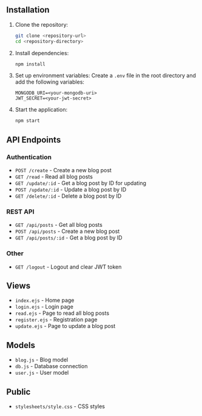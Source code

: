 
## Installation

1. Clone the repository:
    ```sh
    git clone <repository-url>
    cd <repository-directory>
    ```

2. Install dependencies:
    ```sh
    npm install
    ```

3. Set up environment variables:
    Create a `.env` file in the root directory and add the following variables:
    ```env
    MONGODB_URI=<your-mongodb-uri>
    JWT_SECRET=<your-jwt-secret>
    ```

4. Start the application:
    ```sh
    npm start
    ```

## API Endpoints

### Authentication

- `POST /create` - Create a new blog post
- `GET /read` - Read all blog posts
- `GET /update/:id` - Get a blog post by ID for updating
- `POST /update/:id` - Update a blog post by ID
- `GET /delete/:id` - Delete a blog post by ID

### REST API

- `GET /api/posts` - Get all blog posts
- `POST /api/posts` - Create a new blog post
- `GET /api/posts/:id` - Get a blog post by ID

### Other

- `GET /logout` - Logout and clear JWT token

## Views

- `index.ejs` - Home page
- `login.ejs` - Login page
- `read.ejs` - Page to read all blog posts
- `register.ejs` - Registration page
- `update.ejs` - Page to update a blog post

## Models

- `blog.js` - Blog model
- `db.js` - Database connection
- `user.js` - User model

## Public

- `stylesheets/style.css` - CSS styles


